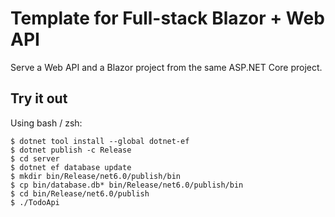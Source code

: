 # Template for Full-stack Blazor + Web API

Serve a Web API and a Blazor project from the same ASP.NET Core project.

## Try it out

Using bash / zsh:

```
$ dotnet tool install --global dotnet-ef
$ dotnet publish -c Release 
$ cd server
$ dotnet ef database update
$ mkdir bin/Release/net6.0/publish/bin
$ cp bin/database.db* bin/Release/net6.0/publish/bin
$ cd bin/Release/net6.0/publish
$ ./TodoApi
```

